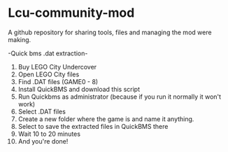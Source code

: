 # Lcu-community-mod
A github repository for sharing tools, files and managing the mod were making.

-Quick bms .dat extraction-

1. Buy LEGO City Undercover
2. Open LEGO City files
3. Find .DAT files (GAME0 - 8)
4. Install QuickBMS and download this script
5. Run Quickbms as administrator (because if you run it normally it won't work)
6. Select .DAT files
7. Create a new folder where the game is and name it anything.
8. Select to save the extracted files in QuickBMS there
9. Wait 10 to 20 minutes
10. And you're done!
